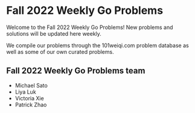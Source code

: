 # Fall 2022 Weekly Go Problems

Welcome to the Fall 2022 Weekly Go Problems! New problems and solutions will be updated here weekly.

We compile our problems through the 101weiqi.com problem database as well as some of our own curated problems.

## Fall 2022 Weekly Go Problems team
- Michael Sato
- Liya Luk
- Victoria Xie
- Patrick Zhao
